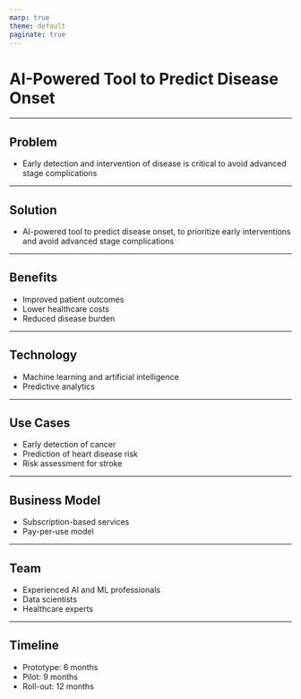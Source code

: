 ```yaml
---
marp: true
theme: default
paginate: true
---
```

# AI-Powered Tool to Predict Disease Onset 

---
## Problem

- Early detection and intervention of disease is critical to avoid advanced stage complications 

---
## Solution 

- AI-powered tool to predict disease onset, to prioritize early interventions and avoid advanced stage complications

---
## Benefits

- Improved patient outcomes 
- Lower healthcare costs 
- Reduced disease burden 

---
## Technology

- Machine learning and artificial intelligence 
- Predictive analytics 

---
## Use Cases 

- Early detection of cancer 
- Prediction of heart disease risk 
- Risk assessment for stroke 

---
## Business Model 

- Subscription-based services 
- Pay-per-use model 

---
## Team 

- Experienced AI and ML professionals 
- Data scientists 
- Healthcare experts 

---
## Timeline 

- Prototype: 6 months 
- Pilot: 9 months 
- Roll-out: 12 months
  
